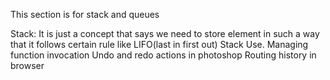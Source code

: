 This section is for stack and queues

Stack: 
It is just a concept that says we need to store element in such a way that it follows certain rule like LIFO(last in first out)
Stack Use.
Managing function invocation
Undo and redo actions in photoshop
Routing history in browser
